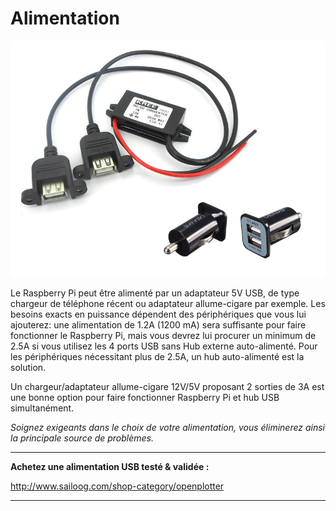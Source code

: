 # Alimentation

![](../en/power.png)

Le Raspberry Pi peut être alimenté par un adaptateur 5V USB, de type chargeur de téléphone récent ou adaptateur allume-cigare par exemple. Les besoins exacts en puissance dépendent des périphériques que vous lui ajouterez: une alimentation de 1.2A (1200 mA) sera suffisante pour faire fonctionner le Raspberry Pi, mais vous devrez lui procurer un minimum de 2.5A si vous utilisez les 4 ports USB sans Hub externe auto-alimenté. 
Pour les périphériques nécessitant plus de 2.5A, un hub auto-alimenté est la solution.

Un chargeur/adaptateur allume-cigare 12V/5V proposant 2 sorties de 3A est une bonne option pour faire fonctionner Raspberry Pi et hub USB simultanément.

*Soignez exigeants dans le choix de votre alimentation, vous éliminerez ainsi la principale source de problèmes.*

---

**Achetez une alimentation USB testé & validée :**

http://www.sailoog.com/shop-category/openplotter

---